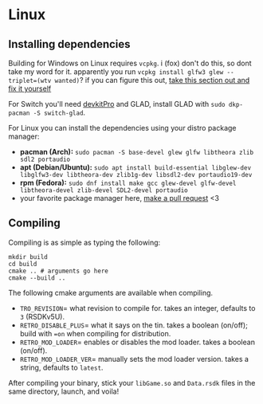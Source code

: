 # Linux

## Installing dependencies 

Building for Windows on Linux requires `vcpkg`. i (fox) don't do this, so dont take my word for it.
apparently you run `vcpkg install glfw3 glew --triplet=(wtv wanted)`?
if you can figure this out, [take this section out and fix it yourself](https://github.com/Rubberduckycooly/RSDKv5-Decompilation/fork)

For Switch you'll need [devkitPro](https://devkitpro.org/) and GLAD, install GLAD with `sudo dkp-pacman -S switch-glad`.

For Linux you can install the dependencies using your distro package manager:
- **pacman (Arch):** `sudo pacman -S base-devel glew glfw libtheora zlib sdl2 portaudio`
- **apt (Debian/Ubuntu):** `sudo apt install build-essential libglew-dev libglfw3-dev libtheora-dev zlib1g-dev libsdl2-dev portaudio19-dev`
- **rpm (Fedora):** `sudo dnf install make gcc glew-devel glfw-devel libtheora-devel zlib-devel SDL2-devel portaudio`
- your favorite package manager here, [make a pull request](https://github.com/Rubberduckycooly/RSDKv5-Decompilation/fork) <3

## Compiling

Compiling is as simple as typing the following:
```
mkdir build
cd build
cmake .. # arguments go here
cmake --build ..
```

The following cmake arguments are available when compiling.
- `TRO_REVISION`= what revision to compile for. takes an integer, defaults to `3` (RSDKv5U).
- `RETRO_DISABLE_PLUS`= what it says on the tin. takes a boolean (on/off); build with `=on` when compiling for distribution.
- `RETRO_MOD_LOADER`= enables or disables the mod loader. takes a boolean (on/off).
- `RETRO_MOD_LOADER_VER`= manually sets the mod loader version. takes a string, defaults to `latest`.

After compiling your binary, stick your `libGame.so` and `Data.rsdk` files in the same directory, launch, and voila!
